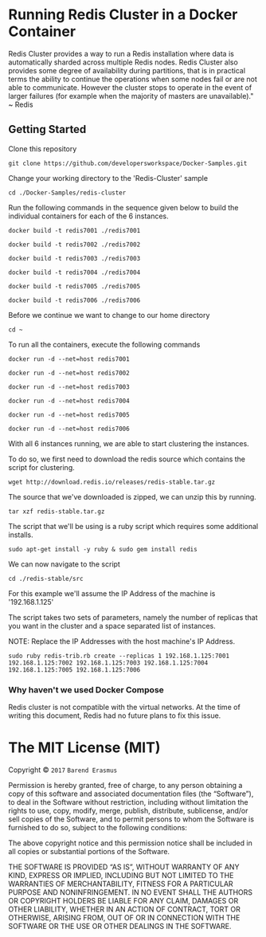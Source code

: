 # Running Redis Cluster in a Docker Container

Redis Cluster provides a way to run a Redis installation where data is automatically sharded across multiple Redis nodes.
Redis Cluster also provides some degree of availability during partitions, that is in practical terms the ability to continue the operations when some nodes fail or are not able to communicate. However the cluster stops to operate in the event of larger failures (for example when the majority of masters are unavailable)." ~ Redis

## Getting Started

Clone this repository

`git clone https://github.com/developersworkspace/Docker-Samples.git`

Change your working directory to the 'Redis-Cluster' sample

`cd ./Docker-Samples/redis-cluster`

Run the following commands in the sequence given below to build the individual containers for each of the 6 instances.

`docker build -t redis7001 ./redis7001`

`docker build -t redis7002 ./redis7002`

`docker build -t redis7003 ./redis7003`

`docker build -t redis7004 ./redis7004`

`docker build -t redis7005 ./redis7005`

`docker build -t redis7006 ./redis7006`


Before we continue we want to change to our home directory

`cd ~`

To run all the containers, execute the following commands

`docker run -d --net=host redis7001`

`docker run -d --net=host redis7002`

`docker run -d --net=host redis7003`

`docker run -d --net=host redis7004`

`docker run -d --net=host redis7005`

`docker run -d --net=host redis7006`

With all 6 instances running, we are able to start clustering the instances.

To do so, we first need to download the redis source which contains the script for clustering.

`wget http://download.redis.io/releases/redis-stable.tar.gz`

The source that we've downloaded is zipped, we can unzip this by running.

`tar xzf redis-stable.tar.gz`

The script that we'll be using is a ruby script which requires some additional installs.

`sudo apt-get install -y ruby & sudo gem install redis`

We can now navigate to the script

`cd ./redis-stable/src`

For this example we'll assume the IP Address of the machine is '192.168.1.125'

The script takes two sets of parameters, namely the number of replicas that you want in the cluster and a space separated list of instances.

NOTE: Replace the IP Addresses with the host machine's IP Address.

`sudo ruby redis-trib.rb create --replicas 1 192.168.1.125:7001 192.168.1.125:7002 192.168.1.125:7003 192.168.1.125:7004 192.168.1.125:7005 192.168.1.125:7006`

### Why haven't we used Docker Compose

Redis cluster is not compatible with the virtual networks. At the time of writing this document, Redis had no future plans to fix this issue.

The MIT License (MIT)
=====================

Copyright © `2017` `Barend Erasmus`

Permission is hereby granted, free of charge, to any person
obtaining a copy of this software and associated documentation
files (the “Software”), to deal in the Software without
restriction, including without limitation the rights to use,
copy, modify, merge, publish, distribute, sublicense, and/or sell
copies of the Software, and to permit persons to whom the
Software is furnished to do so, subject to the following
conditions:

The above copyright notice and this permission notice shall be
included in all copies or substantial portions of the Software.

THE SOFTWARE IS PROVIDED “AS IS”, WITHOUT WARRANTY OF ANY KIND,
EXPRESS OR IMPLIED, INCLUDING BUT NOT LIMITED TO THE WARRANTIES
OF MERCHANTABILITY, FITNESS FOR A PARTICULAR PURPOSE AND
NONINFRINGEMENT. IN NO EVENT SHALL THE AUTHORS OR COPYRIGHT
HOLDERS BE LIABLE FOR ANY CLAIM, DAMAGES OR OTHER LIABILITY,
WHETHER IN AN ACTION OF CONTRACT, TORT OR OTHERWISE, ARISING
FROM, OUT OF OR IN CONNECTION WITH THE SOFTWARE OR THE USE OR
OTHER DEALINGS IN THE SOFTWARE.

